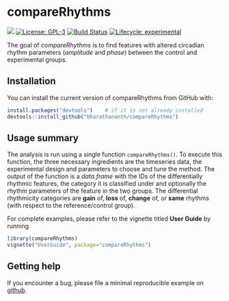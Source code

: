 
<!-- README.md is generated from README.Rmd. Please edit that file -->

# compareRhythms

<!-- badges: start -->

[![](https://img.shields.io/badge/devel%20version-0.99.0-green.svg)](https://github.com/compareRhythms)
[![License:
GPL-3](https://img.shields.io/badge/license-GPL--3-blue.svg)](https://cran.r-project.org/web/licenses/GPL-3)
[![Build
Status](https://travis-ci.org/bharathananth/compareRhythms.svg?branch=master)](https://travis-ci.org/bharathananth/compareRhythms)
[![Lifecycle:
experimental](https://img.shields.io/badge/lifecycle-experimental-orange.svg)](https://www.tidyverse.org/lifecycle/#experimental)
<!-- badges: end -->

The goal of *compareRhythms* is to find features with altered circadian
rhythm parameters (*amplitude* and *phase*) between the control and
experimental groups.

## Installation

You can install the current version of compareRhythms from GitHub with:

``` r
install.packages("devtools")    # if it is not already installed
devtools::install_github("bharathananth/compareRhythms")
```

## Usage summary

The analysis is run using a single function `compareRhythms()`. To
execute this function, the three necessary ingredients are the
timeseries data, the experimental design and parameters to choose and
tune the method. The output of the function is a *data.frame* with the
IDs of the differentially rhythmic features, the category it is
classified under and optionally the rhythm parameters of the feature in
the two groups. The differential rhythmicity categories are **gain** of,
**loss** of, **change** of, or **same** rhythms (with respect to the
reference/control group).

For complete examples, please refer to the vignette titled **User
Guide** by running

``` r
library(compareRhythms)
vignette("UserGuide", package="compareRhythms")
```

## Getting help

If you encounter a bug, please file a minimal reproducible example on
[github](https://github.com/bharathananth/compareRhythms/issues).
